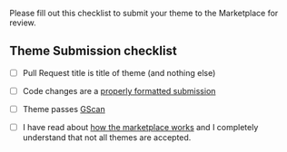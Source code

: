 Please fill out this checklist to submit your theme to the Marketplace for review.

## Theme Submission checklist

- [ ] Pull Request title is title of theme (and nothing else)
- [ ] Code changes are a [properly formatted submission](https://github.com/TryGhost/Marketplace/blob/master/.github/CONTRIBUTING.md)
- [ ] Theme passes [GScan](https://gscan.ghost.org/)

- [ ] I have read about [how the marketplace works](https://github.com/TryGhost/Marketplace/blob/master/README.md) and I completely understand that not all themes are accepted.

